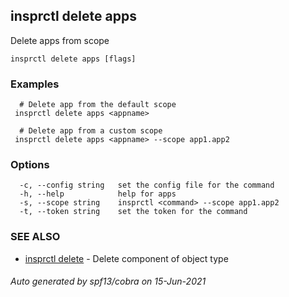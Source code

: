 ## insprctl delete apps

Delete apps from scope

```
insprctl delete apps [flags]
```

### Examples

```
  # Delete app from the default scope
 insprctl delete apps <appname> 

  # Delete app from a custom scope
 insprctl delete apps <appname> --scope app1.app2

```

### Options

```
  -c, --config string   set the config file for the command
  -h, --help            help for apps
  -s, --scope string    insprctl <command> --scope app1.app2
  -t, --token string    set the token for the command
```

### SEE ALSO

* [insprctl delete](insprctl_delete.md)	 - Delete component of object type

###### Auto generated by spf13/cobra on 15-Jun-2021
